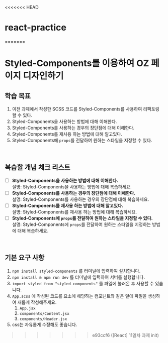 <<<<<<< HEAD
# react-practice
=======
# Styled-Components를 이용하여 OZ 페이지 디자인하기

## 학습 목표

1. 이전 과제에서 작성한 SCSS 코드를 Styled-Components를 사용하여 리팩토링할 수 있다.
2. Styled-Components을 사용하는 방법에 대해 이해한다.
3. Styled-Components를 사용하는 경우의 장단점에 대해 이해한다.
4. Styled-Components를 재사용 하는 방법에 대해 알고있다.
5. Styled-Components에 `props`를 전달하여 원하는 스타일을 지정할 수 있다.

<br/>

## 복습할 개념 체크 리스트

- [ ] **Styled-Components을 사용하는 방법에 대해 이해한다.**
      <br/>설명: Styled-Components을 사용하는 방법에 대해 복습하세요.
- [ ] **Styled-Components를 사용하는 경우의 장단점에 대해 이해한다.**
      <br/>설명: Styled-Components를 사용하는 경우의 장단점에 대해 복습하세요.
- [ ] **Styled-Components를 재사용 하는 방법에 대해 알고있다.**
      <br/>설명: Styled-Components를 재사용 하는 방법에 대해 복습하세요.
- [ ] **Styled-Components에 `props`를 전달하여 원하는 스타일을 지정할 수 있다.**
      <br/>설명: Styled-Components에 `props`를 전달하여 원하는 스타일을 지정하는 방법에 대해 복습하세요.

<br/>

## 기본 요구 사항

1. `npm install styled-components` 를 터미널에 입력하여 설치합니다.
2. `npm install & npm run dev` 를 터미널에 입력하여 서버를 실행합니다.
3. `import styled from "styled-components"` 를 파일에 불러온 후 사용할 수 있습니다.
4. `App.scss` 에 작성된 코드를 요소에 해당하는 컴포넌트와 같은 일에 파일을 생성하여 새롭게 작성해주세요.
   1. `App.jsx`
   2. `components/Content.jsx`
   3. `components/Header.jsx`
5. css는 자유롭게 수정해도 좋습니다.
>>>>>>> e93ccf6 ([React] 11일차 과제 init)
